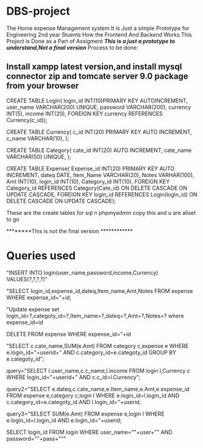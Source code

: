 # DBS-project
The Home expense Management system
It is Just a simple Prototype for Engineering 2nd year Stuents How the  Frontend And Backend Works.This Project is Done as a Part of Assigment
***************This is a just a prototype to understand,Not a final version***************
Process to be done:
## Install xampp latest version,and install mysql connector zip and tomcate server 9.0 package from your browser
CREATE TABLE Login(
  login_id INT(10)PRIMARY KEY AUTOINCREMENT,
  user_name VARCHAR(200) UNIQUE,
  password VARCHAR(200),
  currency INT(5),
  income INT(20),
  FOREIGN KEY currency REFERENCES Currency(c_id));
  
CREATE TABLE Currency(
    c_id INT(20) PRIMARY KEY AUTO INCREMENT,
    c_name VARCHAR(10),
    );



CREATE TABLE Category(
  cate_id INT(20) AUTO INCREMENT,
  cate_name VARCHAR(50) UNIQUE,
  );
  
  
  
CREATE TABLE Expense(
  Expense_id INT(20) PRIMARY KEY AUTO INCREMENT,
  dateq DATE,
  Item_Name VARCHAR(20),
  Notes VARHAR(100),
  Amt INT(10),
  login_id INT(10),
  Category_id INT(10),
  FOREIGN KEY Category_id REFERENCES Category(Cate_id) ON DELETE CASCADE ON UPDATE CASCADE,
  FOREIGN KEY login_id REFERENCES Login(login_id) ON DELETE CASCADE ON UPDATE CASCADE);
  
These are the create tables for sql n phpmyadmin copy this and u are allset to go


********This is not the final version ************

# Queries used
"INSERT INTO login(user_name,password,income,Currency) VALUES(?,?,?,?)"


"SELECT login_id,expense_id,dateq,Item_name,Amt,Notes FROM expense WHERE expense_id="+id;


"Update expense set login_id=?,categoty_id=?,Item_name=?,dateq=?,Amt=?,Notes=? where expense_id=id


DELETE FROM expense WHERE expense_id="+id


"SELECT c.cate_name,SUM(e.Amt) FROM category c,expense e WHERE e.login_id="+userid+" AND c.category_id=e.categoty_id GROUP BY e.categoty_id";


query="SELECT l.user_name,c.c_name,l.income FROM login l,Currency c WHERE login_id="+userid+" AND c.c_id=l.Currency";


query2="SELECT e.dateq,c.cate_name,e.Item_name,e.Amt,e.expense_id FROM expense e,category c,login l WHERE e.login_id=l.login_id AND c.category_id=e.categoty_id AND l.login_id="+userid;

query3="SELECT SUM(e.Amt) FROM expense e,login l WHERE e.login_id=l.login_id AND e.login_id="+userid;

SELECT login_id FROM login WHERE user_name=\""+user+"\" AND password=\""+pass+"\""

